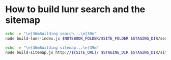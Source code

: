 # How to build lunr search and the sitemap

```bash
echo -e "\e[36mBuilding search...\e[39m"
node build-lunr-index.js $NOTEBOOK_FOLDER/$SITE_FOLDER $STAGING_DIR/searchIndex.json

echo -e "\e[36mBuilding sitemap...\e[39m"
node build-sitemap.js http://${SITE_URL}/ $STAGING_DIR $STAGING_DIR/sitemap.xml

```